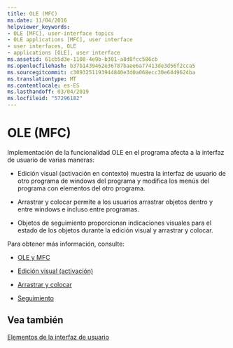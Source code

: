 ```yaml
---
title: OLE (MFC)
ms.date: 11/04/2016
helpviewer_keywords:
- OLE [MFC], user-interface topics
- OLE applications [MFC], user interface
- user interfaces, OLE
- applications [OLE], user interface
ms.assetid: 61cb5d3e-1108-4e9b-b301-a8d8fcc586cb
ms.openlocfilehash: b37b1439462e36787baee6a77413de3d56f2cca5
ms.sourcegitcommit: c3093251193944840e3d0a068ecc30e6449624ba
ms.translationtype: MT
ms.contentlocale: es-ES
ms.lasthandoff: 03/04/2019
ms.locfileid: "57296182"
---
```

# <a name="ole-mfc"></a>OLE (MFC)

Implementación de la funcionalidad OLE en el programa afecta a la interfaz de usuario de varias maneras:

- Edición visual (activación en contexto) muestra la interfaz de usuario de otro programa de windows del programa y modifica los menús del programa con elementos del otro programa.

- Arrastrar y colocar permite a los usuarios arrastrar objetos dentro y entre windows e incluso entre programas.

- Objetos de seguimiento proporcionan indicaciones visuales para el estado de los objetos durante la edición visual y arrastrar y colocar.

Para obtener más información, consulte:

- [OLE y MFC](../mfc/ole-in-mfc.md)

- [Edición visual (activación)](../mfc/activation-cpp.md)

- [Arrastrar y colocar](../mfc/drag-and-drop-ole.md)

- [Seguimiento](../mfc/trackers.md)

## <a name="see-also"></a>Vea también

[Elementos de la interfaz de usuario](../mfc/user-interface-elements-mfc.md)
